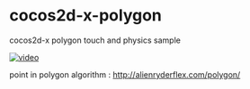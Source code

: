 # cocos2d-x-polygon
cocos2d-x polygon touch and physics sample

[![video](http://i.hizliresim.com/pPY1aJ.jpg)](https://www.youtube.com/watch?v=lWeDXLH98Bs)

point in polygon algorithm : http://alienryderflex.com/polygon/
